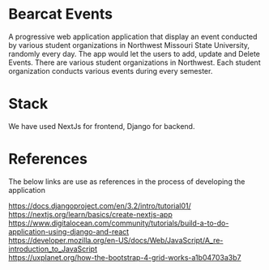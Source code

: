 # Bearcat Events
A progressive web application application that display an event conducted by various student organizations in Northwest Missouri State University, randomly every day. The app would let the users to add, update and Delete Events. There are various student organizations in Northwest. Each student organization conducts various events during every semester.
# Stack
We have used NextJs for frontend, Django for backend.

# References

The below links are use as references in the process of developing the application

https://docs.djangoproject.com/en/3.2/intro/tutorial01/   
https://nextjs.org/learn/basics/create-nextjs-app   
https://www.digitalocean.com/community/tutorials/build-a-to-do-application-using-django-and-react   
https://developer.mozilla.org/en-US/docs/Web/JavaScript/A_re-introduction_to_JavaScript    
https://uxplanet.org/how-the-bootstrap-4-grid-works-a1b04703a3b7

